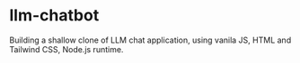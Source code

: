 # llm-chatbot
Building a shallow clone of LLM chat application, using vanila JS, HTML and Tailwind CSS, Node.js runtime.
